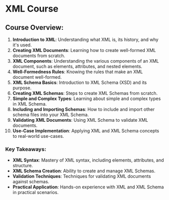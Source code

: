 # XML Course

## Course Overview:
1. **Introduction to XML**: Understanding what XML is, its history, and why it's used.
2. **Creating XML Documents**: Learning how to create well-formed XML documents from scratch.
3. **XML Components**: Understanding the various components of an XML document, such as elements, attributes, and nested elements.
4. **Well-Formedness Rules**: Knowing the rules that make an XML document well-formed.
5. **XML Schema Basics**: Introduction to XML Schema (XSD) and its purpose.
6. **Creating XML Schemas**: Steps to create XML Schemas from scratch.
7. **Simple and Complex Types**: Learning about simple and complex types in XML Schema.
8. **Including and Importing Schemas**: How to include and import other schema files into your XML Schema.
9. **Validating XML Documents**: Using XML Schema to validate XML documents.
10. **Use-Case Implementation**: Applying XML and XML Schema concepts to real-world use-cases.

### Key Takeaways:
- **XML Syntax**: Mastery of XML syntax, including elements, attributes, and structure.
- **XML Schema Creation**: Ability to create and manage XML Schemas.
- **Validation Techniques**: Techniques for validating XML documents against schemas.
- **Practical Application**: Hands-on experience with XML and XML Schema in practical scenarios.